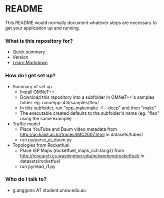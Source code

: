 # README #

This README would normally document whatever steps are necessary to get your application up and running.

### What is this repository for? ###

* Quick summary
* Version
* [Learn Markdown](https://bitbucket.org/tutorials/markdowndemo)

### How do I get set up? ###

* Summary of set up
    * Install OMNeT++
    * Download this repository into a subfolder in OMNeT++'s samples folder. eg. omnetpp-4.6/samples/fleo/
    * In this subfolder, run "opp_makemake -f --deep" and then "make"
    * The executable created defaults to the subfolder's name (eg. "fleo" using the same example)
* Traffic model
    * Place YouTube and Daum video metadata from http://an.kaist.ac.kr/traces/IMC2007.html in datasets/tubes/
    * run py/parse_yt_daum.py
* Topologies from Rocketfuel
    * Place ISP Maps (rocketfuel_maps_cch.tar.gz) from http://research.cs.washington.edu/networking/rocketfuel/ in datasets/rocketfuel
    * run py/read_rf.py

### Who do I talk to? ###

* g.anggono AT student.unsw.edu.au